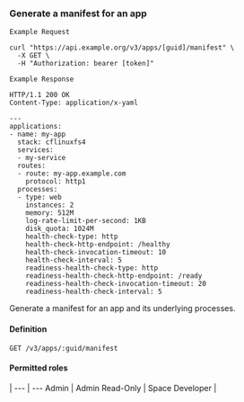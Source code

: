 ### Generate a manifest for an app

```
Example Request
```

```shell
curl "https://api.example.org/v3/apps/[guid]/manifest" \
  -X GET \
  -H "Authorization: bearer [token]"
```

```
Example Response
```

```http
HTTP/1.1 200 OK
Content-Type: application/x-yaml

---
applications:
- name: my-app
  stack: cflinuxfs4
  services:
  - my-service
  routes:
  - route: my-app.example.com
    protocol: http1
  processes:
  - type: web
    instances: 2
    memory: 512M
    log-rate-limit-per-second: 1KB
    disk_quota: 1024M
    health-check-type: http
    health-check-http-endpoint: /healthy
    health-check-invocation-timeout: 10
    health-check-interval: 5
    readiness-health-check-type: http
    readiness-health-check-http-endpoint: /ready
    readiness-health-check-invocation-timeout: 20
    readiness-health-check-interval: 5
```

Generate a manifest for an app and its underlying processes.

#### Definition
`GET /v3/apps/:guid/manifest`

#### Permitted roles
 |
--- | ---
Admin |
Admin Read-Only |
Space Developer |
